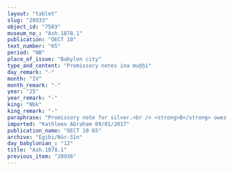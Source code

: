 ```yaml
---
layout: "tablet"
slug: "28933"
object_id: "7503"
museum_no_: "Ash.1878.1"
publication: "OECT 10"
text_number: "65"
period: "NB"
place_of_issue: "Babylon city"
type_and_content: "Promissory notes ina muẖẖi"
day_remark: "-"
month: "IV"
month_remark: "-"
year: "25"
year_remark: "-"
king: "Nbk"
king_remark: "-"
paraphrase: "Promissory note for silver.<br /> <strong>B</strong> owes 10 &frac14; shekels of silver to <strong>A</strong>, to be paid back in dates according to their market&nbsp; (<em>maḫīru</em>) in Kislīm (IX), at the canal in Babylon. Names of xxx witnesses and the scribe (= debtor).<br /> &nbsp;<br /> <strong>A</strong> = Nab&ucirc;-ahhē-iddin/&Scaron;ulāya//Egibi; <strong>B</strong> = Erība-Marduk/Nadnāya//Bēl-ēṭiru"
imported: "Kathleen Abraham 09/01/2017"
publication_name: "OECT 10 65"
archive: "Egibi/Nūr-Sîn"
day_babylonian_: "12"
title: "Ash.1878.1"
previous_item: "28936"
---
```

